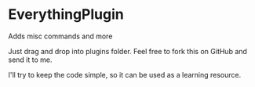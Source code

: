 EverythingPlugin
================

Adds misc commands and more

Just drag and drop into plugins folder.
Feel free to fork this on GitHub and send it to me.

I'll try to keep the code simple, so it can be used as a learning resource.
